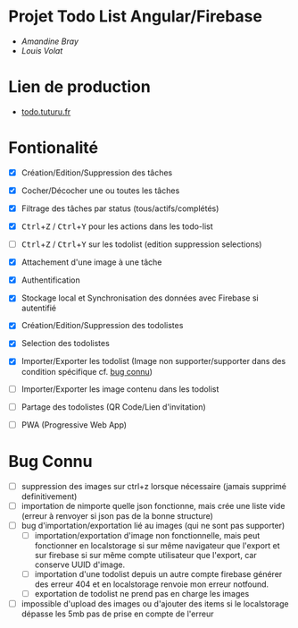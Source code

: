 # Projet Todo List Angular/Firebase
- *Amandine Bray*
- *Louis Volat*

# Lien de production
- [todo.tuturu.fr](https://todo.tuturu.fr/)

# Fontionalité
- [x] Création/Edition/Suppression des tâches
- [x] Cocher/Décocher une ou toutes les tâches
- [x] Filtrage des tâches par status (tous/actifs/complétés)
- [x] <kbd>Ctrl</kbd>+<kbd>Z</kbd> / <kbd>Ctrl</kbd>+<kbd>Y</kbd> pour les actions dans les todo-list
- [ ] <kbd>Ctrl</kbd>+<kbd>Z</kbd> / <kbd>Ctrl</kbd>+<kbd>Y</kbd> sur les todolist (edition suppression selections)
- [x] Attachement d'une image à une tâche
- [x] Authentification
- [x] Stockage local et Synchronisation des données avec Firebase si autentifié
- [x] Création/Edition/Suppression des todolistes
- [x] Selection des todolistes
- [x] Importer/Exporter les todolist (Image non supporter/supporter dans des condition spécifique cf. [bug connu](#bug-connu))
- [ ] Importer/Exporter les image contenu dans les todolist
- [ ] Partage des todolistes (QR Code/Lien d'invitation)
- [ ] PWA (Progressive Web App)


# Bug Connu
- [ ] suppression des images sur ctrl+z lorsque nécessaire (jamais supprimé definitivement)
- [ ] importation de nimporte quelle json fonctionne, mais crée une liste vide (erreur à renvoyer si json pas de la bonne structure)
- [ ] bug d'importation/exportation lié au images (qui ne sont pas supporter)
  - [ ] importation/exportation d'image non fonctionnelle, mais peut fonctionner en localstorage si sur même navigateur que l'export et sur firebase si sur même compte utilisateur que l'export, car conserve UUID d'image.
  - [ ] importation d'une todolist depuis un autre compte firebase générer des erreur 404 et en localstorage renvoie mon erreur notfound.
  - [ ] exportation de todolist ne prend pas en charge les images
- [ ] impossible d'upload des images ou d'ajouter des items si le localstorage dépasse les 5mb pas de prise en compte de l'erreur
